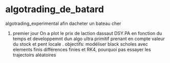 # algotrading_de_batard
algotrading_experimental afin dacheter un bateau cher
1) premier jour
   On a plot le prix de laction dassaut DSY.PA en fonction du temps et developpemnt dun algo ultra primitif prenant en compte valeur du stock et pent locale .
   objectifs: modéliser black scholes avec elements finis différences finies et RK4, pourquoi pas essayer les trajectoirs aléatoires 
